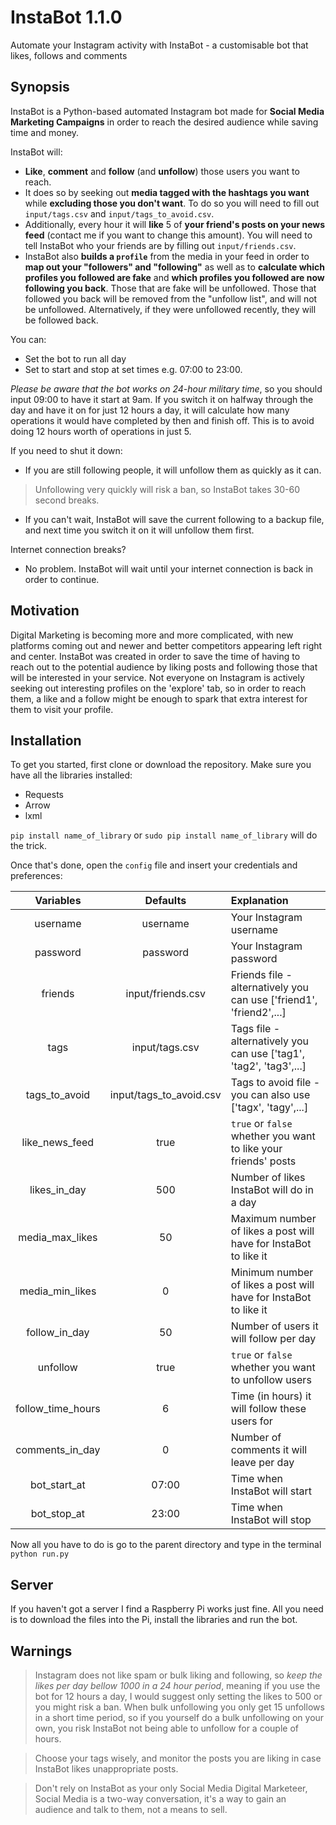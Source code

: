 # InstaBot 1.1.0
Automate your Instagram activity with InstaBot - a customisable bot that likes, follows and comments

## Synopsis

InstaBot is a Python-based automated Instagram bot made for **Social Media Marketing Campaigns** in order to reach the desired audience while saving time and money. 

InstaBot will:

* **Like**, **comment** and **follow** (and **unfollow**) those users you want to reach. 
* It does so by seeking out **media tagged with the hashtags you want** while **excluding those you don't want**. To do so you will need to fill out `input/tags.csv` and `input/tags_to_avoid.csv`. 
* Additionally, every hour it will **like** 5 of **your friend's posts on your news feed** (contact me if you want to change this amount). You will need to tell InstaBot who your friends are by filling out `input/friends.csv`. 
* InstaBot also **builds a `profile`** from the media in your feed in order to **map out your "followers" and "following"** as well as to **calculate which profiles you followed are fake** and **which profiles you followed are now following you back**. Those that are fake will be unfollowed. Those that followed you back will be removed from the "unfollow list", and will not be unfollowed. Alternatively, if they were unfollowed recently, they will be followed back. 

You can:

* Set the bot to run all day
* Set to start and stop at set times e.g. 07:00 to 23:00.

*Please be aware that the bot works on 24-hour military time*, so you should input 09:00 to have it start at 9am. If you switch it on halfway through the day and have it on for just 12 hours a day, it will calculate how many operations it would have completed by then and finish off. This is to avoid doing 12 hours worth of operations in just 5.

If you need to shut it down: 

* If you are still following people, it will unfollow them as quickly as it can.

> Unfollowing very quickly will risk a ban, so InstaBot takes 30-60 second breaks. 

* If you can't wait, InstaBot will save the current following to a backup file, and next time you switch it on it will unfollow them first.

Internet connection breaks? 
* No problem. InstaBot will wait until your internet connection is back in order to continue.

## Motivation

Digital Marketing is becoming more and more complicated, with new platforms coming out and newer and better competitors appearing left right and center. InstaBot was created in order to save the time of having to reach out to the potential audience by liking posts and following those that will be interested in your service. Not everyone on Instagram is actively seeking out interesting profiles on the 'explore' tab, so in order to reach them, a like and a follow might be enough to spark that extra interest for them to visit your profile.

## Installation

To get you started, first clone or download the repository. Make sure you have all the libraries installed:

* Requests 
* Arrow
* lxml

`pip install name_of_library` or `sudo pip install name_of_library` will do the trick.

Once that's done, open the `config` file and insert your credentials and preferences:

|	Variables   		|	Defaults   				|	Explanation 															|
|:---------------------:|:-------------------------:|:------------------------------------------------------------------------	|
|	username			|	username				|	Your Instagram username													|
|	password			|	password	 			|	Your Instagram password													|
|	friends				|	input/friends.csv		|	Friends file - alternatively you can use ['friend1', 'friend2',...]		|
|	tags 		 		|	input/tags.csv			|	Tags file - alternatively you can use ['tag1', 'tag2', 'tag3',...]		|
|	tags_to_avoid		|	input/tags_to_avoid.csv	|	Tags to avoid file - you can also use ['tagx', 'tagy',...]				|
|	like_news_feed		|	true 					|	`true` or `false` whether you want to like your friends' posts			|
|	likes_in_day	 	|	500						|	Number of likes InstaBot will do in a day 								|
|	media_max_likes		|	50 						|	Maximum number of likes a post will have for InstaBot to like it 		|
|	media_min_likes		|	0	 					|	Minimum number of likes a post will have for InstaBot to like it 		|
|	follow_in_day		|	50						|	Number of users it will follow per day 							 		|
|	unfollow 			|	true					|	`true` or `false` whether you want to unfollow users					|
|	follow_time_hours	|	6			 			|	Time (in hours) it will follow these users for 				 			|
|	comments_in_day		|	0						|	Number of comments it will leave per day								|
|	bot_start_at 		|	07:00 					|	Time when InstaBot will start 											|
|	bot_stop_at 		|	23:00 					|	Time when InstaBot will stop 										 	|

Now all you have to do is go to the parent directory and type in the terminal `python run.py`

## Server

If you haven't got a server I find a Raspberry Pi works just fine. All you need is to download the files into the Pi, install the libraries and run the bot.

## Warnings

> Instagram does not like spam or bulk liking and following, so *keep the likes per day bellow 1000 in a 24 hour period*, meaning if you use the bot for 12 hours a day, I would suggest only setting the likes to 500 or you might risk a ban. When bulk unfollowing you only get 15 unfollows in a short time period, so if you yourself do a bulk unfollowing on your own, you risk InstaBot not being able to unfollow for a couple of hours.

> Choose your tags wisely, and monitor the posts you are liking in case InstaBot likes unappropriate posts.

> Don't rely on InstaBot as your only Social Media Digital Marketeer, Social Media is a two-way conversation, it's a way to gain an audience and talk to them, not a means to sell.
